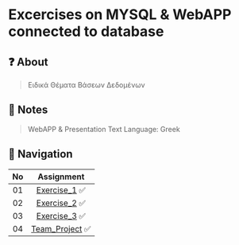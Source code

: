 # Excercises on MYSQL & WebAPP connected to database 

## ❓ About
>Ειδικά Θέματα Βάσεων Δεδομένων

## 📝 Notes
>WebAPP & Presentation Text Language: Greek

## 🔀 Navigation

| No | Assignment |
| :---: | :---: |
| 01 | [Exercise_1](https://github.com/Fotic/MYSQL-Database-Exercises/tree/master/Exercise%201) ✅
| 02 | [Exercise_2](https://github.com/Fotic/MYSQL-Database-Exercises/tree/master/Exercise%202) ✅ 
| 03 | [Exercise_3](https://github.com/Fotic/MYSQL-Database-Exercises/tree/master/Exercise%203) ✅
| 04 | [Team_Project](https://github.com/Fotic/MYSQL-Database-Exercises/tree/master/Team%20Project%20-%20Tourist%20Office) ✅
